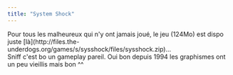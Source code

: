 ```yaml
---
title: "System Shock"
---
```


Pour tous les malheureux qui n'y ont jamais joué, le jeu (124Mo) est dispo
juste [là](http://files.the-
underdogs.org/games/s/sysshock/files/sysshock.zip)...  
Sniff c'est bo un gameplay pareil. Oui bon depuis 1994 les graphismes ont un
peu vieillis mais bon ^^

